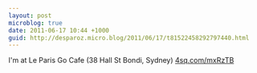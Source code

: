 ```yaml
---
layout: post
microblog: true
date: 2011-06-17 10:44 +1000
guid: http://desparoz.micro.blog/2011/06/17/t81522458292797440.html
---
```

I'm at Le Paris Go Cafe (38 Hall St Bondi, Sydney) [4sq.com/mxRzTB](http://4sq.com/mxRzTB)
